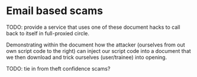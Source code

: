 # Email based scams

TODO: provide a service that uses one of these document
hacks to call back to itself in full-proxied circle.

Demonstrating within the document how the attacker 
(ourselves from out own script code to the right)
can inject our script code into a document that we 
then download and trick ourselves (user/trainee) into opening.

TODO: tie in from theft confidence scams?
